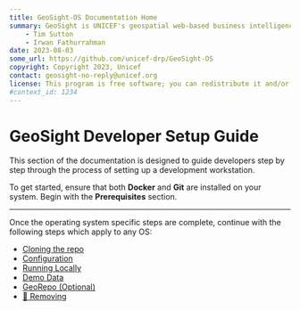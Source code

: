 ```yaml
---
title: GeoSight-OS Documentation Home 
summary: GeoSight is UNICEF's geospatial web-based business intelligence platform.
    - Tim Sutton
    - Irwan Fathurrahman
date: 2023-08-03
some_url: https://github.com/unicef-drp/GeoSight-OS
copyright: Copyright 2023, Unicef
contact: geosight-no-reply@unicef.org
license: This program is free software; you can redistribute it and/or modify it under the terms of the GNU Affero General Public License as published by the Free Software Foundation; either version 3 of the License, or (at your option) any later version.
#context_id: 1234
---
```


#  GeoSight Developer Setup Guide

This section of the documentation is designed to guide developers step by step through the process of setting up a development workstation.

To get started, ensure that both **Docker** and **Git** are installed on your system. Begin with the **Prerequisites** section.

---

Once the operating system specific steps are complete, continue with the following steps which apply to any OS:

* [Cloning the repo](cloning.md)
* [Configuration](configuration.md)
* [Running Locally](./run/index.md)
* [Demo Data](./demo-data.md)
* [GeoRepo (Optional)](georepo.md)
* [🚩 Removing](./removing.md)